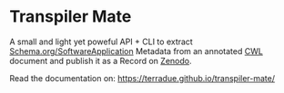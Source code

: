 # Transpiler Mate

A small and light yet poweful API + CLI to extract [Schema.org/SoftwareApplication](https://schema.org/SoftwareApplication) Metadata from an annotated [CWL](https://www.commonwl.org/) document and publish it as a Record on [Zenodo](https://zenodo.org/).

Read the documentation on: https://terradue.github.io/transpiler-mate/
